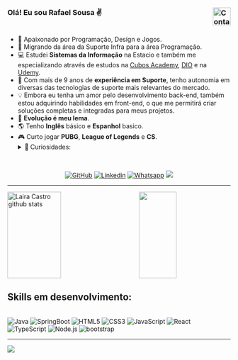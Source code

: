 ### Olá! Eu sou Rafael Sousa ✌️ <img align="right" src="https://visitor-badge.feriirawann.repl.co/?username=rafaelsousacarv&repo=lairacastro&style=for-the-badge&label=Visitantes&logo=OpenTelemetry&color=141321&contentType=svg" alt="Contador de Visitas do Perfil no Github da Rafael" height="40px"/><br><br>
  <ul>
    <li>🤩️ Apaixonado por Programação, Design e Jogos.</li>
    <li>🔄  Migrando da área da Suporte Infra para a área Programação.</li>
    <li>💻 Estudei <b>Sistemas da Informação</b> na Estacio e também me especializando através de estudos na <a href="https://cubos.academy" target="_blank">Cubos Academy<a/>, <a href="https://www.dio.me" target="_blank">DIO<a/> e na <a href="https://www.udemy.com/" target="_blank">Udemy</a>.</li>
    <li>🎨 Com mais de 9 anos de <b>experiência em Suporte</b>, tenho autonomia em diversas das tecnologias de suporte mais relevantes do mercado.</li>
    <li>💡 Embora eu tenha um amor pelo desenvolvimento back-end, também estou adquirindo habilidades em front-end, o que me permitirá criar soluções completas e integradas para meus projetos.</li>
    <li>🚀 <b>Evolução é meu lema</b>.</li>
    <li>🌎 Tenho <b>Inglês</b> básico e <b>Espanhol</b> basico.</li>
    <li>🎮 Curto jogar <b>PUBG</b>, <b>League of Legends</b> e <b>CS</b>.</li>
    <details>
        <summary>👀 Curiosidades:</summary>
        <ul>
          <li>⛰️ Gosto de fazer trilhas e jogar futebol ⚽.</li>  
          <li>🐶 Tenho 1 cachorro e 2 gatos 😸.</li>
          <li>🎶 Músicas dos mais variados tipos, mas se fosse p escolher uma trilha sonora p minha vida seria Natiruts.</li>
        </ul>
      </ul>
    </details>
  </li>
</ul>
        <br/>
        


<div align="center">
  
[![GitHub](https://img.shields.io/badge/GitHub-100000?style=for-the-badge&logo=github&logoColor=white)](https://img.shields.io/badge/GitHub-100000?style=for-the-badge&logo=github&logoColor=white)
[![Linkedin](https://img.shields.io/badge/LinkedIn-0077B5?style=for-the-badge&logo=linkedin&logoColor=white)](https://www.linkedin.com/in/rafael-sousa/) 
[![Whatsapp](https://img.shields.io/badge/WhatsApp-25D366?style=for-the-badge&logo=whatsapp&logoColor=white)](https://wa.me/+5521982267037/?text=Olá,%20eu%20vim%20através%20do%20seu%20GitHub)
<a href= "mailto:r1s2c3s4@gmail.com"><img src="https://img.shields.io/badge/Gmail-D14836?style=for-the-badge&logo=gmail&logoColor=white"></a>  
</div>
<hr/>

<div><img width="49%" height="195px" src="https://github-readme-stats.vercel.app/api?username=rafaelsousacarv&show_icons=true&count_private=true&hide_border=true&title_color=fe428e&icon_color=f8d847&text_color=9feee9&bg_color=141321" alt= "Laira Castro github stats" />
<img align=right width="41%" height="195px" src="https://github-readme-stats.vercel.app/api/top-langs/?username=rafaelsousacarv&layout=compact&hide_border=true&title_color=fe428e&text_color=9feee9&bg_color=141321" />
</div>


## Skills em desenvolvimento:

<div style="display: inline_block"><br/>
<img align: center alt="Java" src="https://img.shields.io/badge/Java-ED8B00?style=for-the-badge&logo=openjdk&logoColor=white" /> 
<img align: center alt="SpringBoot" src="https://img.shields.io/badge/Spring_Boot-F2F4F9?style=for-the-badge&logo=spring-boot" />   
<img align: center alt="HTML5" src="https://img.shields.io/badge/HTML5-E34F26?style=for-the-badge&logo=html5&logoColor=white" />
<img align: center alt="CSS3" src="https://img.shields.io/badge/CSS3-1572B6?style=for-the-badge&logo=css3&logoColor=white" />
<img align: center alt="JavaScript" src="https://img.shields.io/badge/JavaScript-323330?style=for-the-badge&logo=javascript&logoColor=F7DF1E" />
<img align: center alt="React" src="https://img.shields.io/badge/React-20232A?style=for-the-badge&logo=react&logoColor=61DAFB" />
<img align: center alt="TypeScript" src="https://img.shields.io/badge/TypeScript-007ACC?style=for-the-badge&logo=typescript&logoColor=white" />
<img align: center alt="Node.js" src="https://img.shields.io/badge/Node.js-43853D?style=for-the-badge&logo=node.js&logoColor=white" />
<img align: center alt="bootstrap" src="https://img.shields.io/badge/Bootstrap-563D7C?style=for-the-badge&logo=bootstrap&logoColor=white" /> 
</div>
<hr/>

<img align="center" src="https://github-readme-activity-graph.vercel.app/graph?username=rafaelsousacarv&theme=tokyo-night&hide_border=true&show_icons=true&custom_title=Gráfico%20de%20Contribuição" />


